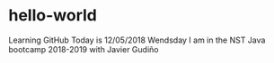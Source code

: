 # hello-world
Learning GitHub
Today is 12/05/2018 Wendsday I am in the NST Java bootcamp 2018-2019 with Javier Gudiño 
